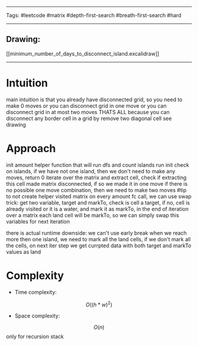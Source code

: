 

----

Tags: #leetcode #matrix #depth-first-search #breath-first-search #hard

----

## Drawing:
[[minimum_number_of_days_to_disconnect_island.excalidraw]]

----


# Intuition

main intuition is that you already have disconnected grid, so you need to make 0 moves
or you can disconnect grid in one move
or you can disconnect grid in at most two moves THATS ALL
because you can disconnect any border cell in a grid by remove two diagonal cell see drawing

  

# Approach

init amount helper function that will run dfs and count islands 
run init check on islands, if we have not one island, then we don't need to make any moves, return 0
iterate over the matrix and extract cell, check if extracting this cell made matrix disconnected, if so we made it in one move
if there is no possible one move combination, then we need to make two moves
#tip to not create helper visited matrix on every amount fc call, we can use swap trick:
get two variable, target and markTo,  check is cell a target, if no, cell is already visited or it is a water, and mark it as markTo,
in the end of iteration over a matrix each land cell will be markTo, so we can simply swap this variables for next iteration 

there is actual runtime downside: we can't use early break when we reach more then one island, we need to mark all the land cells, if we don't mark all the cells, on next iter step we get currpted data with both target and markTo values as land

# Complexity

- Time complexity:

 $$O((h*w)^2)$$

  

- Space complexity:

$$O(n)$$ only for recursion stack